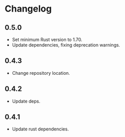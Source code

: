 # Changelog

## 0.5.0

- Set minimum Rust version to 1.70.
- Update dependencies, fixing deprecation warnings.

## 0.4.3

- Change repository location.

## 0.4.2

- Update deps.

## 0.4.1

- Update rust dependencies.
